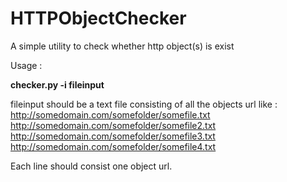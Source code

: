 HTTPObjectChecker
=================

A simple utility to check whether http object(s) is exist

Usage :

**checker.py -i fileinput**


fileinput should be a text file consisting of all the objects url like :
http://somedomain.com/somefolder/somefile.txt
http://somedomain.com/somefolder/somefile2.txt
http://somedomain.com/somefolder/somefile3.txt
http://somedomain.com/somefolder/somefile4.txt

Each line should consist one object url.


